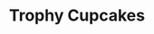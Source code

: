 ---
title: "Trophy Cupcakes"
url: /seattle/trophy-cupcakes-northeast-village-lane/
shop: Süßwaren
---
